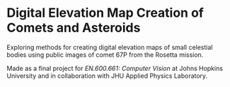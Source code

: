 # Digital Elevation Map Creation of Comets and Asteroids

Exploring methods for creating digital elevation maps of small celestial bodies
using public images of comet 67P from the Rosetta mission.

Made as a final project for *EN.600.661: Computer Vision* at Johns Hopkins
University and in collaboration with JHU Applied Physics Laboratory.

